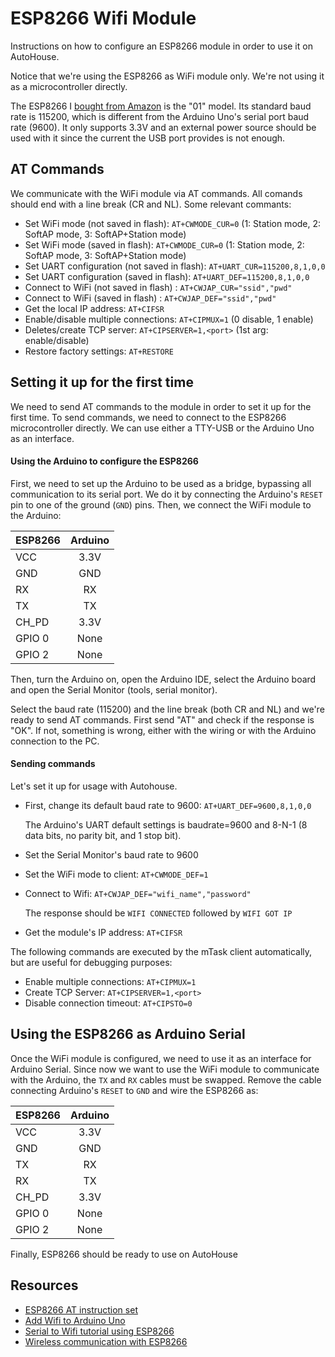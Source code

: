 # ESP8266 Wifi Module

Instructions on how to configure an ESP8266 module in order to use it on AutoHouse.

Notice that we're using the ESP8266 as WiFi module only. We're not using it as a microcontroller directly.

The ESP8266 I [bought from Amazon](https://www.amazon.de/gp/product/B01LK83TX0/ref=oh_aui_detailpage_o00_s00?ie=UTF8&psc=1) is the "01" model. Its standard baud rate is 115200, which is different from the Arduino Uno's serial port baud rate (9600). It only supports 3.3V and an external power source should be used with it since the current the USB port provides is not enough.

AT Commands
----------------------

We communicate with the WiFi module via AT commands. All comands should end with a line break (CR and NL). Some relevant commants:

* Set WiFi mode (not saved in flash): `AT+CWMODE_CUR=0` (1: Station mode, 2: SoftAP mode, 3: SoftAP+Station mode)
* Set WiFi mode (saved in flash): `AT+CWMODE_CUR=0` (1: Station mode, 2: SoftAP mode, 3: SoftAP+Station mode)
* Set UART configuration (not saved in flash): `AT+UART_CUR=115200,8,1,0,0`
* Set UART configuration (saved in flash): `AT+UART_DEF=115200,8,1,0,0`
* Connect to WiFi (not saved in flash) : `AT+CWJAP_CUR="ssid","pwd"`
* Connect to WiFi (saved in flash) : `AT+CWJAP_DEF="ssid","pwd"`
* Get the local IP address: `AT+CIFSR`
* Enable/disable multiple connections: `AT+CIPMUX=1` (0 disable, 1 enable)
* Deletes/create TCP server: `AT+CIPSERVER=1,<port>` (1st arg: enable/disable)
* Restore factory settings: `AT+RESTORE`

Setting it up for the first time
----------------------
We need to send AT commands to the module in order to set it up for the first time. To send commands, we need to connect to the ESP8266 microcontroller directly. We can use either a TTY-USB or the Arduino Uno as an interface.

#### Using the Arduino to configure the ESP8266

First, we need to set up the Arduino to be used as a bridge, bypassing all communication to its serial port. We do it by connecting the Arduino's `RESET` pin to one of the ground (`GND`) pins. Then, we connect the WiFi module to the Arduino:

| ESP8266    | Arduino    |
| ---------- |:----------:|
| VCC        | 3.3V       |
| GND        | GND        | 
| RX         | RX         | 
| TX         | TX         | 
| CH_PD      | 3.3V       |
| GPIO 0     | None       |
| GPIO 2     | None       |

Then, turn the Arduino on, open the Arduino IDE, select the Arduino board and open the Serial Monitor (tools, serial monitor).

Select the baud rate (115200) and the line break (both CR and NL) and we're ready to send AT commands. First send "AT" and check if the response is "OK". If not, something is wrong, either with the wiring or with the Arduino connection to the PC.

#### Sending commands



Let's set it up for usage with Autohouse. 
* First, change its default baud rate to 9600: `AT+UART_DEF=9600,8,1,0,0`

   The Arduino's UART default settings is baudrate=9600 and 8-N-1 (8 data bits, no parity bit, and 1 stop bit).
* Set the Serial Monitor's baud rate to 9600
* Set the WiFi mode to client: `AT+CWMODE_DEF=1`
* Connect to Wifi: `AT+CWJAP_DEF="wifi_name","password"`

   The response should be `WIFI CONNECTED` followed by `WIFI GOT IP`

* Get the module's IP address: `AT+CIFSR`

The following commands are executed by the mTask client automatically, but are useful for debugging purposes:
* Enable multiple connections: `AT+CIPMUX=1`
* Create TCP Server: `AT+CIPSERVER=1,<port>`
* Disable connection timeout: `AT+CIPSTO=0`

Using the ESP8266 as Arduino Serial
---------------------

Once the WiFi module is configured, we need to use it as an interface for Arduino Serial. Since now we want to use the WiFi module to communicate with the Arduino, the `TX` and `RX` cables must be swapped. Remove the cable connecting Arduino's `RESET` to `GND` and wire the ESP8266 as:

| ESP8266    | Arduino    |
| ---------- |:----------:|
| VCC        | 3.3V       |
| GND        | GND        | 
| TX         | RX         | 
| RX         | TX         | 
| CH_PD      | 3.3V       |
| GPIO 0     | None       |
| GPIO 2     | None       |

Finally, ESP8266 should be ready to use on AutoHouse

Resources
---------------------
* [ESP8266 AT instruction set](https://www.espressif.com/sites/default/files/documentation/4a-esp8266_at_instruction_set_en.pdf)
* [Add Wifi to Arduino Uno](https://www.hackster.io/jeffpar0721/add-wifi-to-arduino-uno-663b9e)
* [Serial to Wifi tutorial using ESP8266](http://fab.cba.mit.edu/classes/863.14/tutorials/Programming/serialwifi.html)
* [Wireless communication with ESP8266](http://fab.cba.mit.edu/classes/865.15/people/dan.chen/esp8266/)









